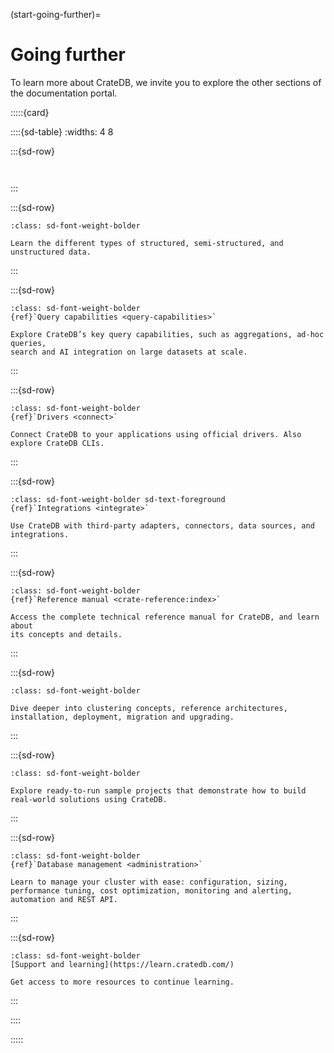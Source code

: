(start-going-further)=
# Going further

To learn more about CrateDB, we invite you to explore the other sections
of the documentation portal.

:::::{card}

::::{sd-table}
:widths: 4 8

:::{sd-row}
```{sd-item} **Topic**
```
```{sd-item} **Description**
```
:::

:::{sd-row}
```{sd-item} Data modelling
:class: sd-font-weight-bolder
```
```{sd-item}
Learn the different types of structured, semi-structured, and unstructured data.
```
:::

:::{sd-row}
```{sd-item}
:class: sd-font-weight-bolder
{ref}`Query capabilities <query-capabilities>`
```
```{sd-item}
Explore CrateDB’s key query capabilities, such as aggregations, ad-hoc queries,
search and AI integration on large datasets at scale.
```
:::

:::{sd-row}
```{sd-item}
:class: sd-font-weight-bolder
{ref}`Drivers <connect>`
```
```{sd-item}
Connect CrateDB to your applications using official drivers. Also explore CrateDB CLIs.
```
:::

:::{sd-row}
```{sd-item}
:class: sd-font-weight-bolder sd-text-foreground
{ref}`Integrations <integrate>`
```
```{sd-item}
Use CrateDB with third-party adapters, connectors, data sources, and integrations.
```
:::

:::{sd-row}
```{sd-item}
:class: sd-font-weight-bolder
{ref}`Reference manual <crate-reference:index>`
```
```{sd-item}
Access the complete technical reference manual for CrateDB, and learn about
its concepts and details.
```
:::

:::{sd-row}
```{sd-item} Advanced guides
:class: sd-font-weight-bolder
```
```{sd-item}
Dive deeper into clustering concepts, reference architectures, installation, deployment, migration and upgrading.
```
:::

:::{sd-row}
```{sd-item} Sample applications
:class: sd-font-weight-bolder
```
```{sd-item}
Explore ready-to-run sample projects that demonstrate how to build real-world solutions using CrateDB.
```
:::

:::{sd-row}
```{sd-item}
:class: sd-font-weight-bolder
{ref}`Database management <administration>`
```
```{sd-item}
Learn to manage your cluster with ease: configuration, sizing, performance tuning, cost optimization, monitoring and alerting, automation and REST API.
```
:::

:::{sd-row}
```{sd-item}
:class: sd-font-weight-bolder
[Support and learning](https://learn.cratedb.com/)
```
```{sd-item}
Get access to more resources to continue learning.
```
:::

::::

:::::
